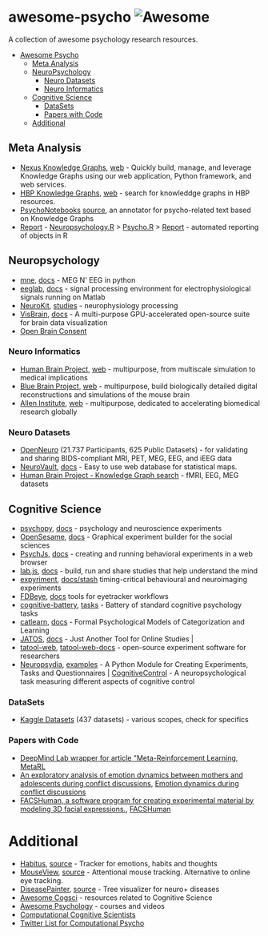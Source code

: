 # awesome-psycho ![Awesome](https://cdn.rawgit.com/sindresorhus/awesome/d7305f38d29fed78fa85652e3a63e154dd8e8829/media/badge.svg)
A collection of awesome psychology research resources.

* [Awesome Psycho](#awesome-psyco)
    * [Meta Analysis](#meta-analysis)
    * [NeuroPsychology](#neuropsychology)
        * [Neuro Datasets](#neuro-datasets)
        * [Neuro Informatics](#neuro-informatics)
    * [Cognitive Science](#cognitive-science)
        * [DataSets](#datasets)
        * [Papers with Code](#papers-with-code)
    * [Additional](#additional)

## Meta Analysis
* [Nexus Knowledge Graphs](https://github.com/BlueBrain/nexus), [web](https://bluebrainnexus.io/) - Quickly build, manage, and leverage Knowledge Graphs using our web application, Python framework, and web services.
* [HBP Knowledge Graphs](https://github.com/HumanBrainProject/kg-search), [web](https://kg.ebrains.eu/) - search for knowleddge graphs in HBP resources.
* [PsychoNotebooks](https://psycho-notebooks.herokuapp.com/) [source](), an annotator for psycho-related text based on Knowledge Graphs
* [Report](https://easystats.github.io/report/) - [Neuropsychology.R](https://github.com/neuropsychology/neuropsychology.R) > [Psycho.R](https://github.com/neuropsychology/psycho.R) > [Report](https://github.com/easystats/report) - automated reporting of objects in R 

## Neuropsychology
* [mne](https://github.com/mne-tools/mne-python), [docs](https://mne.tools/stable/index.html) - MEG N' EEG in python
* [eeglab](https://github.com/sccn/eeglab), [docs](https://sccn.ucsd.edu/eeglab/index.php) - signal processing environment for electrophysiological signals running on Matlab 
* [NeuroKit](https://github.com/neuropsychology/NeuroKit), [studies](https://github.com/neuropsychology/NeuroKit/tree/master/studies) - neurophysiology processing 
* [VisBrain](https://github.com/EtienneCmb/visbrain), [docs](http://visbrain.org/) - A multi-purpose GPU-accelerated open-source suite for brain data visualization
* [Open Brain Consent](https://open-brain-consent.readthedocs.io/en/stable/samples.html)

### Neuro Informatics
* [Human Brain Project](https://github.com/HumanBrainProject), [web](https://www.humanbrainproject.eu/en/) - multipurpose, from multiscale simulation to medical implications
* [Blue Brain Project](https://github.com/BlueBrain), [web](https://portal.bluebrain.epfl.ch/) - multipurpose, build biologically detailed digital reconstructions and simulations of the mouse brain
* [Allen Institute](https://github.com/AllenInstitute), [web](https://portal.brain-map.org/) - multipurpose, dedicated to accelerating biomedical research globally 

### Neuro Datasets
* [OpenNeuro](https://openneuro.org/) (21.737 Participants, 625 Public Datasets) - for validating and sharing BIDS-compliant MRI, PET, MEG, EEG, and iEEG data  
* [NeuroVault](https://neurovault.org/), [docs](https://github.com/NeuroVault/NeuroVault) - Easy to use web database for statistical maps.
* [Human Brain Project - Knowledge Graph search](https://search.kg.ebrains.eu/) - fMRI, EEG, MEG datasets

## Cognitive Science
* [psychopy](https://github.com/psychopy/psychopy), [docs](https://psychopy.org/documentation.html) - psychology and neuroscience experiments 
* [OpenSesame](https://github.com/open-cogsci/OpenSesame), [docs](https://osdoc.cogsci.nl/) - Graphical experiment builder for the social sciences
* [PsychJs](https://github.com/jspsych/jsPsych), [docs](https://www.jspsych.org/7.1/) - creating and running behavioral experiments in a web browser
* [lab.js](https://github.com/FelixHenninger/lab.js), [docs](https://labjs.readthedocs.io/en/latest/index.html) - build, run and share studies that help understand the mind
* [expyriment](https://github.com/expyriment/expyriment), [docs/stash](https://github.com/expyriment/expyriment-stash) timing-critical behavioural and neuroimaging experiments
* [FDBeye](https://github.com/davebraze/FDBeye), [docs](https://github.com/davebraze/FDBeye/wiki/Researcher-Contributed-Eye-Tracking-Tools) tools for eyetracker workflows
* [cognitive-battery](https://github.com/sho-87/cognitive-battery), [tasks](https://github.com/sho-87/cognitive-battery/blob/master/tasks/README.md) - Battery of standard cognitive psychology tasks 
* [catlearn](https://github.com/ajwills72/catlearn), [docs](http://www.willslab.org.uk/pubs/wills2016plm.pdf) - Formal Psychological Models of Categorization and Learning 
* [JATOS](https://github.com/JATOS/JATOS), [docs](https://www.jatos.org/Whats-JATOS.html) - Just Another Tool for Online Studies |
* [tatool-web](https://github.com/tatool/tatool-web), [tatool-web-docs](http://www.tatool-web.com/#!/doc/main-start.html) - open-source experiment software for researchers
* [Neuropsydia](https://github.com/neuropsychology/Neuropsydia.py), [examples](https://neuropsydia.readthedocs.io/en/latest/examples/questionnaires.html) -  A Python Module for Creating Experiments, Tasks and Questionnaires 
| [CognitiveControl](https://github.com/neuropsychology/CognitiveControl) - A neuropsychological task measuring different aspects of cognitive control 


### DataSets 
* [Kaggle Datasets](https://www.kaggle.com/search?q=psychology+tag%3A%22psychology%22)  (437 datasets) - various scopes, check for specifics 


### Papers with Code
* [DeepMind Lab wrapper for article "Meta-Reinforcement Learning](https://blog.floydhub.com/meta-rl/), [MetaRL](https://github.com/mtrazzi/meta_rl) 
* [An exploratory analysis of emotion dynamics between mothers and adolescents during conflict discussions](), [Emotion dynamics during conflict discussions](https://github.com/a-paxton/emotion-dynamics)
* [FACSHuman, a software program for creating experimental material by modeling 3D facial expressions.](https://link.springer.com/article/10.3758%2Fs13428-021-01559-9), [FACSHuman](https://github.com/montybot/FACSHuman) 

# Additional
* [Habitus](https://habitus.today/), [source](https://github.com/AndromedaTechnology/habitus) - Tracker for emotions, habits and thoughts
* [MouseView](https://www.mouseview.org/), [source](https://github.com/u01ai11/MouseView.js) - Attentional mouse tracking. Alternative to online eye tracking.
* [DiseasePainter](https://diseasepainter.herokuapp.com/), [source](https://github.com/DorenCalliku/DiseasePainter) - Tree visualizer for neuro+ diseases
* [Awesome Cogsci](https://github.com/abi-aryan/awesome-cogsci) - resources related to Cognitive Science
* [Awesome Psychology](https://github.com/weeeBox/awesome-psychology) - courses and videos
* [Computational Cognitive Scientists](https://compcog.science/)
* [Twitter List for Computational Psycho]()